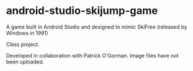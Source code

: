 # android-studio-skijump-game
A game built in Android Studio and designed to mimic SkiFree (released by Windows in 1991)

Class project.

Developed in collaboration with Patrick O'Gorman. 
Image files have not been uploaded.
